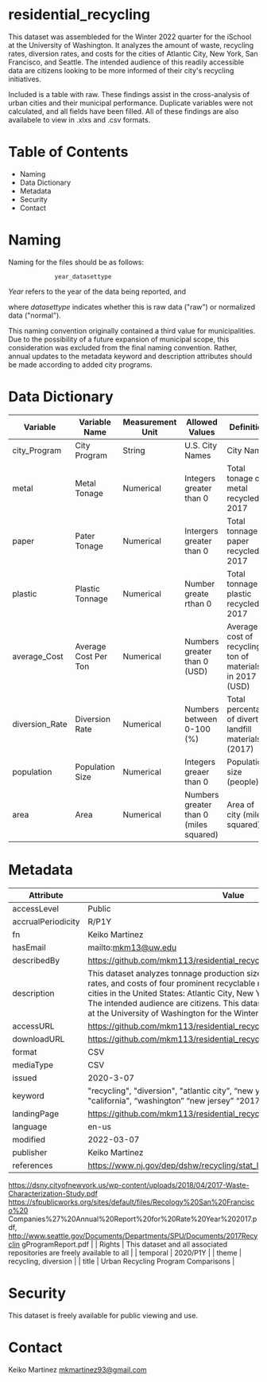 # residential_recycling
This dataset was assembleded for the Winter 2022 quarter for the iSchool at the University of Washington. It analyzes the amount of waste, recycling rates, diversion rates, and costs for the cities of Atlantic City, New York, San Francisco, and Seattle. The intended audience of this readily accessible data are citizens looking to be more informed of their city's recycling initiatives. 

Included is a table with raw. These findings assist in the cross-analysis of urban cities and their municipal performance. Duplicate variables were not calculated, and all fields have been filled. All of these findings are also availabele to view in .xlxs and .csv formats.

# Table of Contents #

* Naming
* Data Dictionary
* Metadata
* Security
* Contact

# Naming #

Naming for the files should be as follows:

                 year_datasettype
      
*Year* refers to the year of the data being reported, and 

where *datasettype* indicates whether this is raw data ("raw") or normalized data ("normal").

This naming convention originally contained a third value for municipalities. Due to the possibility of a future expansion of municipal scope, this consideration was excluded from the final naming convention. Rather, annual updates to the metadata keyword and description attributes should be made according to added city programs.

# Data Dictionary #

| Variable | Variable Name | Measurement Unit | Allowed Values | Definition |
| -------- | ------------- | ---------------- | -------------- | ---------- |
| city_Program | City Program | String | U.S. City Names | City Name | 
| metal | Metal Tonage | Numerical | Integers greater than 0| Total tonage of metal recycled in 2017 |  
| paper | Pater Tonage | Numerical | Intergers greater than 0 | Total tonnage of paper recycled in 2017 |  
| plastic | Plastic Tonnage | Numerical | Number greate rthan 0  | Total tonnage of plastic recycled in 2017 |  
| average_Cost | Average Cost Per Ton | Numerical | Numbers greater than 0 (USD) | Average cost of recycling a ton of materials in 2017 (USD) | 
| diversion_Rate | Diversion Rate | Numerical | Numbers between 0-100 (%) | Total percentage of diverted landfill materials (2017) | 
| population | Population Size | Numerical | Integers greaer than 0 | Population size (people) |  
| area | Area | Numerical | Numbers greater than 0 (miles squared) | Area of city (miles squared) | 

# Metadata #

| Attribute | Value |
| --------- | ----- |
| accessLevel | Public | 
| accrualPeriodicity | R/P1Y | 
| fn | Keiko Martinez | 
| hasEmail | mailto:mkm13@uw.edu |  
| describedBy | https://github.com/mkm113/residential_recycling | 
| description | This dataset analyzes tonnage production sizes, recycling rates, diversion rates, and costs of four prominent recyclable materials pertaining to four cities in the United States: Atlantic City, New York, San Francisco, and Seattle. The intended audience are citizens. This dataset has been curated for a class at the University of Washington for the Winter 2020 Quarter.| 
| accessURL | https://github.com/mkm113/residential_recycling/blob/master/2017_raw.csv | 
| downloadURL | https://github.com/mkm113/residential_recycling/blob/master/2017_raw.xlsx | 
| format | CSV | 
| mediaType| CSV | 
| issued | 2020-3-07 | 
| keyword | "recycling", "diversion", "atlantic city”, “new york", "san francisco", "seattle", "california", “washington” “new jersey” “2017” | 
| landingPage | https://github.com/mkm113/residential_recycling | 
| language | en-us | 
| modified | 2022-03-07 | 
| publisher | Keiko Martinez | 
| references | https://www.nj.gov/dep/dshw/recycling/stat_links/2017finalreport.pdf
https://dsny.cityofnewyork.us/wp-content/uploads/2018/04/2017-Waste-Characterization-Study.pdf
https://sfpublicworks.org/sites/default/files/Recology%20San%20Francisco%20 Companies%27%20Annual%20Report%20for%20Rate%20Year%202017.pdf, http://www.seattle.gov/Documents/Departments/SPU/Documents/2017Recyclin gProgramReport.pdf | 
| Rights | This dataset and all associated repositories are freely available to all | 
| temporal | 2020/P1Y | 
| theme | recycling, diversion | 
| title | Urban Recycling Program Comparisons | 


# Security #

This dataset is freely available for public viewing and use.

# Contact # 

Keiko Martinez mkmartinez93@gmail.com

